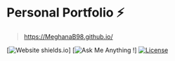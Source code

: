 # Personal Portfolio ⚡️ 

> https://MeghanaB98.github.io/

[![Website shields.io](https://img.shields.io/badge/website-up-yellow)]
[![Ask Me Anything !](https://img.shields.io/badge/ask%20me-linkedin-1abc9c.svg)]
[![License](http://img.shields.io/:license-mit-blue.svg?style=flat-square)](http://badges.mit-license.org)
